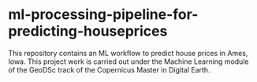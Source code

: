 # ml-processing-pipeline-for-predicting-houseprices
This repository contains an ML workflow to predict house prices in Ames, Iowa. This project work is carried out under the Machine Learning module of the GeoDSc track of the Copernicus Master in Digital Earth.
